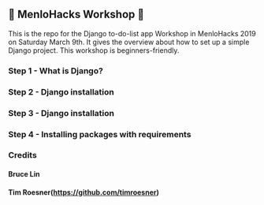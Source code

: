 ## :wrench: MenloHacks Workshop :hammer:

This is the repo for the Django to-do-list app Workshop in MenloHacks 2019 on Saturday March 9th.
It gives the overview about how to set up a simple Django project. This workshop is beginners-friendly.

### Step 1 - What is Django?

### Step 2 - Django installation

### Step 3 - Django installation

### Step 4 - Installing packages with requirements


### Credits

#### Bruce Lin
#### Tim Roesner(https://github.com/timroesner)


